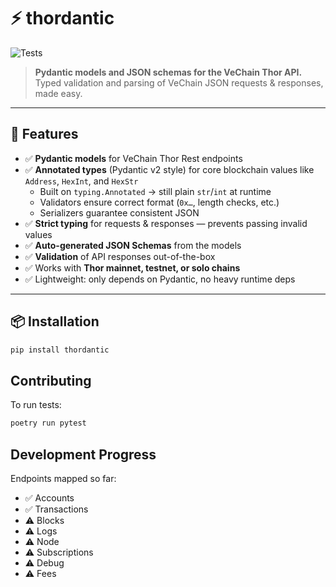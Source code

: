 # ⚡️ thordantic

![Tests](https://github.com/<OWNER>/<REPO>/actions/workflows/run_tests.yml/badge.svg)

> **Pydantic models and JSON schemas for the VeChain Thor API.**  
> Typed validation and parsing of VeChain JSON requests & responses, made easy.

---

## 🚀 Features

- ✅ **Pydantic models** for VeChain Thor Rest endpoints  
- ✅ **Annotated types** (Pydantic v2 style) for core blockchain values like `Address`, `HexInt`, and `HexStr`  
  - Built on `typing.Annotated` → still plain `str`/`int` at runtime  
  - Validators ensure correct format (`0x…`, length checks, etc.)  
  - Serializers guarantee consistent JSON
- ✅ **Strict typing** for requests & responses — prevents passing invalid values  
- ✅ **Auto-generated JSON Schemas** from the models  
- ✅ **Validation** of API responses out-of-the-box  
- ✅ Works with **Thor mainnet, testnet, or solo chains**  
- ✅ Lightweight: only depends on Pydantic, no heavy runtime deps

---

## 📦 Installation

```bash
pip install thordantic
```

## Contributing

To run tests:

```bash
poetry run pytest
```

## Development Progress

Endpoints mapped so far:

- ✅ Accounts
- ✅ Transactions
- ⚠️ Blocks
- ⚠️ Logs
- ⚠️ Node
- ⚠️ Subscriptions
- ⚠️ Debug
- ⚠️ Fees
